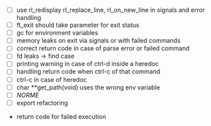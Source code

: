 - [ ] use rl_redisplay rl_replace_line, rl_on_new_line in signals and error handling
- [ ] ft_exit should take parameter for exit status
- [ ] gc for environment variables
- [ ] memory leaks on exit via signals or with failed commands
- [ ] correct return code in case of parse error or failed command
- [ ] fd leaks -> find case 
- [ ] printing warning in case of ctrl-d inside a heredoc
- [ ] handling return code when ctrl-c of that command 
- [ ] ctrl-c in case of heredoc
- [ ] char	**get_path(void) uses the wrong env variable
- [ ] *NORME*
- [ ] export refactoring
- return code for failed execution